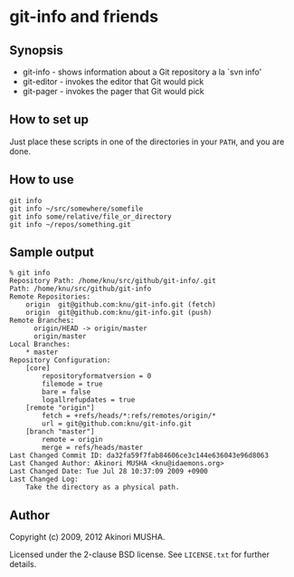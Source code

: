 git-info and friends
====================

Synopsis
--------

* git-info - shows information about a Git repository a la `svn info'
* git-editor - invokes the editor that Git would pick
* git-pager - invokes the pager that Git would pick

How to set up
-------------

Just place these scripts in one of the directories in your `PATH`, and
you are done.

How to use
----------

	git info
	git info ~/src/somewhere/somefile
	git info some/relative/file_or_directory
	git info ~/repos/something.git

Sample output
-------------

	% git info
	Repository Path: /home/knu/src/github/git-info/.git
	Path: /home/knu/src/github/git-info
	Remote Repositories:
		origin	git@github.com:knu/git-info.git (fetch)
		origin	git@github.com:knu/git-info.git (push)
	Remote Branches:
		  origin/HEAD -> origin/master
		  origin/master
	Local Branches:
		* master
	Repository Configuration:
		[core]
			repositoryformatversion = 0
			filemode = true
			bare = false
			logallrefupdates = true
		[remote "origin"]
			fetch = +refs/heads/*:refs/remotes/origin/*
			url = git@github.com:knu/git-info.git
		[branch "master"]
			remote = origin
			merge = refs/heads/master
	Last Changed Commit ID: da32fa59f7fab84606ce3c144e636043e96d8063
	Last Changed Author: Akinori MUSHA <knu@idaemons.org>
	Last Changed Date: Tue Jul 28 10:37:09 2009 +0900
	Last Changed Log:
		Take the directory as a physical path.

Author
------

Copyright (c) 2009, 2012 Akinori MUSHA.

Licensed under the 2-clause BSD license.  See `LICENSE.txt` for
further details.
